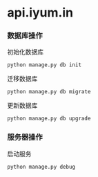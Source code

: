 # api.iyum.in

### 数据库操作

初始化数据库

`python manage.py db init`

迁移数据库

`python manage.py db migrate`

更新数据库

`python manage.py db upgrade`

### 服务器操作

启动服务

`python manage.py debug`